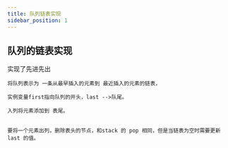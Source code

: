 ```yaml
---
title: 队列链表实现
sidebar_position: 1
---
```


## 队列的链表实现

实现了先进先出
```text
将队列表示为 一条从最早插入的元素到 最近插入的元素的链表，

实例变量first指向队列的开头，last -->队尾。

入列将元素添加到 表尾。


要将一个元素出列，删除表头的节点，和stack 的 pop 相同，但是当链表为空时需要更新last 的值。
```